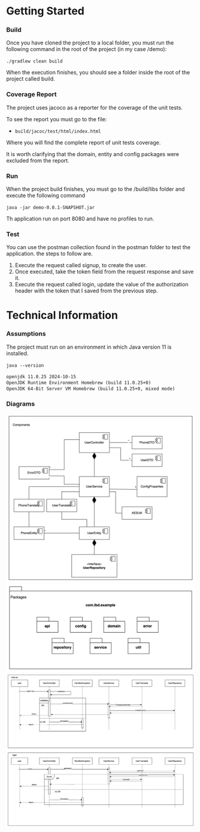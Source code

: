 # Getting Started

###  Build
Once you have cloned the project to a local folder, you must run the following command in the root of the project (in my case /demo):

`./gradlew clean build`

When the execution finishes, you should see a folder inside the root of the project called build.

### Coverage Report
The project uses jacoco as a reporter for the coverage of the unit tests.

To see the report you must go to the file:

* `build/jacoc/test/html/index.html`


Where you will find the complete report of unit tests coverage.

It is worth clarifying that the domain, entity and config packages were excluded from the report.


### Run
When the project build finishes, you must go to the /build/libs folder and execute the following command

`java -jar demo-0.0.1-SNAPSHOT.jar`


Th application run on port 8080 and have no profiles to run.


### Test
You can use the postman collection found in the postman folder to test the application.
the steps to follow are.
1. Execute the request called signup, to create the user.
2. Once executed, take the token field from the request response and save it.
3. Execute the request called login, update the value of the authorization header with the token that I saved from the previous step.



# Technical Information
### Assumptions
The project must run on an environment in which Java version 11 is installed.

`java --version`

````
openjdk 11.0.25 2024-10-15
OpenJDK Runtime Environment Homebrew (build 11.0.25+0)
OpenJDK 64-Bit Server VM Homebrew (build 11.0.25+0, mixed mode)
````


### Diagrams
![img_1.png](img_1.png)
![img_2.png](img_2.png)
![img.png](img.png)






